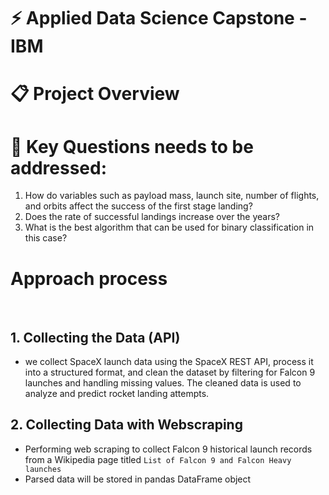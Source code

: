 # :zap: Applied Data Science Capstone - IBM

# :clipboard: Project Overview

# :dart: Key Questions needs to be addressed:
1. How do variables such as payload mass, launch site, number of flights, and orbits affect the success of the first stage landing?
2. Does the rate of successful landings increase over the years?
3. What is the best algorithm that can be used for binary classification in this case?

# Approach process
<br/>

## 1. Collecting the Data (API) 
 - we collect SpaceX launch data using the SpaceX REST API, process it into a structured format, and clean the dataset by filtering for Falcon 9 launches and handling missing values. The cleaned data is used to analyze and predict rocket landing attempts.

## 2. Collecting Data with Webscraping
-  Performing web scraping to collect Falcon 9 historical launch records from a Wikipedia page titled `List of Falcon 9 and Falcon Heavy launches`
-  Parsed data will be stored in pandas DataFrame object
  
